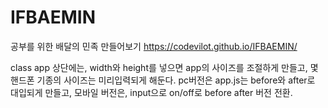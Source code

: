 # IFBAEMIN
공부를 위한 배달의 민족 만들어보기
https://codevilot.github.io/IFBAEMIN/


class app 상단에는, width와 height를 넣으면 app의 사이즈를 조절하게 만들고, 몇 핸드폰 기종의 사이즈는 미리입력되게 해둔다.
pc버전은 app.js는 before와 after로 대입되게 만들고, 모바일 버전은, input으로 on/off로 before after 버전 전환.